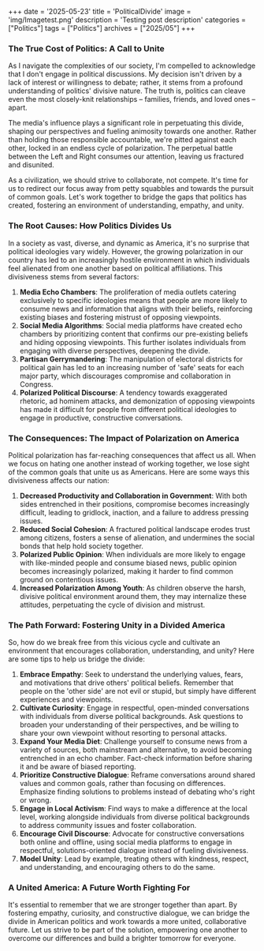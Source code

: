 +++
date = '2025-05-23'
title = 'PoliticalDivide'
image = 'img/Imagetest.png'
description = 'Testing post description'
categories = ["Politics"]
tags = ["Politics"]
archives = ["2025/05"]
+++
### **The True Cost of Politics: A Call to Unite**

As I navigate the complexities of our society, I'm compelled to acknowledge that I don't engage in political discussions. My decision isn't driven by a lack of interest or willingness to debate; rather, it stems from a profound understanding of politics' divisive nature. The truth is, politics can cleave even the most closely-knit relationships – families, friends, and loved ones – apart.

The media's influence plays a significant role in perpetuating this divide, shaping our perspectives and fueling animosity towards one another. Rather than holding those responsible accountable, we're pitted against each other, locked in an endless cycle of polarization. The perpetual battle between the Left and Right consumes our attention, leaving us fractured and disunited.

As a civilization, we should strive to collaborate, not compete. It's time for us to redirect our focus away from petty squabbles and towards the pursuit of common goals. Let's work together to bridge the gaps that politics has created, fostering an environment of understanding, empathy, and unity.

### **The Root Causes: How Politics Divides Us**

In a society as vast, diverse, and dynamic as America, it's no surprise that political ideologies vary widely. However, the growing polarization in our country has led to an increasingly hostile environment in which individuals feel alienated from one another based on political affiliations. This divisiveness stems from several factors:

1. **Media Echo Chambers**: The proliferation of media outlets catering exclusively to specific ideologies means that people are more likely to consume news and information that aligns with their beliefs, reinforcing existing biases and fostering mistrust of opposing viewpoints.
2. **Social Media Algorithms**: Social media platforms have created echo chambers by prioritizing content that confirms our pre-existing beliefs and hiding opposing viewpoints. This further isolates individuals from engaging with diverse perspectives, deepening the divide.
3. **Partisan Gerrymandering**: The manipulation of electoral districts for political gain has led to an increasing number of 'safe' seats for each major party, which discourages compromise and collaboration in Congress.
4. **Polarized Political Discourse**: A tendency towards exaggerated rhetoric, ad hominem attacks, and demonization of opposing viewpoints has made it difficult for people from different political ideologies to engage in productive, constructive conversations.

### **The Consequences: The Impact of Polarization on America**

Political polarization has far-reaching consequences that affect us all. When we focus on hating one another instead of working together, we lose sight of the common goals that unite us as Americans. Here are some ways this divisiveness affects our nation:

1. **Decreased Productivity and Collaboration in Government**: With both sides entrenched in their positions, compromise becomes increasingly difficult, leading to gridlock, inaction, and a failure to address pressing issues.
2. **Reduced Social Cohesion**: A fractured political landscape erodes trust among citizens, fosters a sense of alienation, and undermines the social bonds that help hold society together.
3. **Polarized Public Opinion**: When individuals are more likely to engage with like-minded people and consume biased news, public opinion becomes increasingly polarized, making it harder to find common ground on contentious issues.
4. **Increased Polarization Among Youth**: As children observe the harsh, divisive political environment around them, they may internalize these attitudes, perpetuating the cycle of division and mistrust.

### **The Path Forward: Fostering Unity in a Divided America**

So, how do we break free from this vicious cycle and cultivate an environment that encourages collaboration, understanding, and unity? Here are some tips to help us bridge the divide:

1. **Embrace Empathy**: Seek to understand the underlying values, fears, and motivations that drive others' political beliefs. Remember that people on the 'other side' are not evil or stupid, but simply have different experiences and viewpoints.
2. **Cultivate Curiosity**: Engage in respectful, open-minded conversations with individuals from diverse political backgrounds. Ask questions to broaden your understanding of their perspectives, and be willing to share your own viewpoint without resorting to personal attacks.
3. **Expand Your Media Diet**: Challenge yourself to consume news from a variety of sources, both mainstream and alternative, to avoid becoming entrenched in an echo chamber. Fact-check information before sharing it and be aware of biased reporting.
4. **Prioritize Constructive Dialogue**: Reframe conversations around shared values and common goals, rather than focusing on differences. Emphasize finding solutions to problems instead of debating who's right or wrong.
5. **Engage in Local Activism**: Find ways to make a difference at the local level, working alongside individuals from diverse political backgrounds to address community issues and foster collaboration.
6. **Encourage Civil Discourse**: Advocate for constructive conversations both online and offline, using social media platforms to engage in respectful, solutions-oriented dialogue instead of fueling divisiveness.
7. **Model Unity**: Lead by example, treating others with kindness, respect, and understanding, and encouraging others to do the same.

### **A United America: A Future Worth Fighting For**

It's essential to remember that we are stronger together than apart. By fostering empathy, curiosity, and constructive dialogue, we can bridge the divide in American politics and work towards a more united, collaborative future. Let us strive to be part of the solution, empowering one another to overcome our differences and build a brighter tomorrow for everyone.
